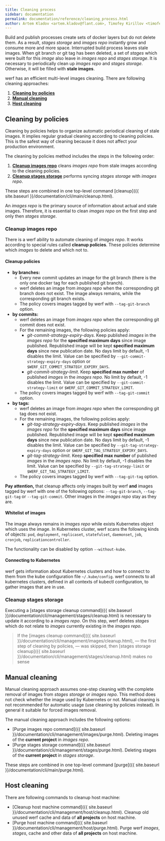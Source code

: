 ```yaml
---
title: Cleaning process
sidebar: documentation
permalink: documentation/reference/cleaning_process.html
author: Artem Kladov <artem.kladov@flant.com>, Timofey Kirillov <timofey.kirillov@flant.com>
---
```


Build and publish processes create sets of docker layers but do not delete them.
As a result, _stages storage_ and _images repo_ instantly grow and consume more and more space.
Interrupted build process leaves stale images.
When git branch or git tag has been deleted, a set of _stages_ which were built for this _image_ also leave in _images repo_ and _stages storage_.
It is necessary to periodically clean up _images repo_ and _stages storage_.
Otherwise, it will be filled with **stale images**.

werf has an efficient multi-level images cleaning. There are following cleaning approaches:

1. [**Cleaning by policies**](#cleaning-by-policies)
2. [**Manual cleaning**](#manual-cleaning)
3. [**Host cleaning**](#host-cleaning)

## Cleaning by policies

Cleaning by policies helps to organize automatic periodical cleaning of stale images.
It implies regular gradual cleaning according to cleaning policies.
This is the safest way of cleaning because it does not affect your production environment.

The cleaning by policies method includes the steps in the following order:
1. [**Cleanup images repo**](#cleanup-images-repo) cleans _images repo_ from stale images according to the cleaning policies.
2. [**Cleanup stages storage**](#cleanup-stages-storage) performs syncing _stages storage_ with _images repo_.

These steps are combined in one top-level command [cleanup]({{ site.baseurl }}/documentation/cli/main/cleanup.html).  

An _images repo_ is the primary source of information about actual and stale images.
Therefore, it is essential to clean _images repo_ on the first step and only then _stages storage_.

### Cleanup images repo

There is a werf ability to automate cleaning of _images repo_.
It works according to special rules called **cleanup policies**.
These policies determine which _images_ to delete and which not to.

#### Cleanup policies

* **by branches:**
    * Every new commit updates an image for the git branch (there is the only one docker tag for each published git branch).
    * werf deletes an image from _images repo_ when the corresponding git branch does not exist. The image always remains, while the corresponding git branch exists.
    * The policy covers images tagged by werf with `--tag-git-branch` option.
* **by commits:**
    * werf deletes an image from _images repo_ when the corresponding git commit does not exist.
    * For the remaining images, the following policies apply:
      * _git-commit-strategy-expiry-days_.
      Keep published _images_ in the _images repo_ for the **specified maximum days** since image published.
      Republished image will be kept **specified maximum days** since new publication date.
      No days limit by default, -1 disables the limit.
      Value can be specified by `--git-commit-strategy-expiry-days` option or `$WERF_GIT_COMMIT_STRATEGY_EXPIRY_DAYS`.
      * _git-commit-strategy-limit_.
      Keep **specified max number** of published _images_ in the _images repo_.
      No limit by default, -1 disables the limit.
      Value can be specified by `--git-commit-strategy-limit` or `$WERF_GIT_COMMIT_STRATEGY_LIMIT`.
    * The policy covers images tagged by werf with `--tag-git-commit` option.
* **by tags:**
    * werf deletes an image from _images repo_ when the corresponding git tag does not exist.
    * For the remaining images, the following policies apply:
       * _git-tag-strategy-expiry-days_.
       Keep published _images_ in the _images repo_ for the **specified maximum days** since image published.
       Republished image will be kept **specified maximum days** since new publication date.
       No days limit by default, -1 disables the limit.
       Value can be specified by `--git-tag-strategy-expiry-days` option or `$WERF_GIT_TAG_STRATEGY_EXPIRY_DAYS`.
       * _git-tag-strategy-limit_.
       Keep **specified max number** of published _images_ in the _images repo_.
       No limit by default, -1 disables the limit.
       Value can be specified by `--git-tag-strategy-limit` or `$WERF_GIT_TAG_STRATEGY_LIMIT`.
    * The policy covers images tagged by werf with `--tag-git-tag` option.

**Pay attention,** that cleanup affects only images built by werf **and** images tagged by werf with one of the following options: `--tag-git-branch`, `--tag-git-tag` or `--tag-git-commit`.
Other images in the _images repo_ stay as they are.

#### Whitelist of images

The image always remains in _images repo_ while exists Kubernetes object which uses the image.
In Kubernetes cluster, werf scans the following kinds of objects: `pod`, `deployment`, `replicaset`, `statefulset`, `daemonset`, `job`, `cronjob`, `replicationcontroller`.

The functionality can be disabled by option `--without-kube`.

#### Connecting to Kubernetes

werf gets information about Kubernetes clusters and how to connect to them from the kube configuration file `~/.kube/config`. werf connects to all kubernetes clusters, defined in all contexts of kubectl configuration, to gather images that are in use.

### Cleanup stages storage

Executing a [stages storage cleanup command]({{ site.baseurl }}/documentation/cli/management/stages/cleanup.html) is necessary to update it according to a _images repo_.
On this step, werf deletes _stages_ which do not relate to _images_ currently existing in the _images repo_.

> If the [images cleanup command]({{ site.baseurl }}/documentation/cli/management/images/cleanup.html), — the first step of cleaning by policies, — was skipped, then [stages storage cleanup]({{ site.baseurl }}/documentation/cli/management/stages/cleanup.html) makes no sense

## Manual cleaning

Manual cleaning approach assumes one-step cleaning with the complete removal of images from _stages storage_ or _images repo_.
This method does not check whether the image used by Kubernetes or not.
Manual cleaning is not recommended for automatic usage (use cleaning by policies instead).
In general it suitable for forced images removal.

The manual cleaning approach includes the following options:

* [Purge images repo command]({{ site.baseurl }}/documentation/cli/management/images/purge.html). Deleting images of the **current project** in _images repo_.
* [Purge stages storage command]({{ site.baseurl }}/documentation/cli/management/stages/purge.html). Deleting stages of the **current project** in _stages storage_.

These steps are combined in one top-level command [purge]({{ site.baseurl }}/documentation/cli/main/purge.html).

## Host cleaning

There are following commands to cleanup host machine:

* [Cleanup host machine command]({{ site.baseurl }}/documentation/cli/management/host/cleanup.html). Cleanup old unused werf cache and data of **all projects** on host machine.
* [Purge host machine command]({{ site.baseurl }}/documentation/cli/management/host/purge.html). Purge werf _images_, _stages_, cache and other data of **all projects** on host machine.
